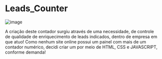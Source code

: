 # Leads_Counter
![image](https://github.com/wotavio/Leads_Counter/assets/83969703/d7fcc00a-90d8-4971-bf8d-c180937aa5c7)

A criação deste contador surgiu através de uma necessidade, de controle de qualidade de enriquecimento de leads indicados, dentro de empresa em que atuo! Como nenhum site online possui um painel com mais de um contador numérico, decidi criar um por meio de HTML, CSS e JAVASCRIPT, conforme demanda!
